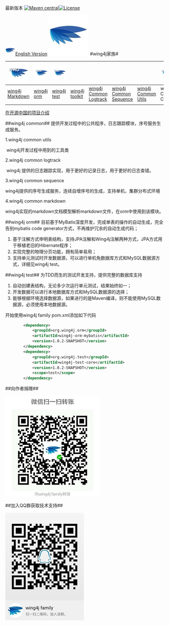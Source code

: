 最新版本 [![Maven central](https://maven-badges.herokuapp.com/maven-central/org.wing4j/wing4j-family/badge.svg)](http://mvnrepository.com/search?q=org.wing4j)[![License](https://img.shields.io/badge/license-Apache%202-4EB1BA.svg)](https://www.apache.org/licenses/LICENSE-2.0.html)

![Wing4j](logo/wing4j_32.jpg "Wing4j 图标")[English Version](./README_EN.md)
![Wing4j](logo/wing4j_128.jpg "Wing4j 图标")
#wing4j家族#


| ![Wing4j Markdown](logo/wing4j_md_64.jpg "Wing4j Markdown 图标") | ![Wing4j ORM](logo/wing4j_orm_64.jpg "Wing4j ORM 图标") | ![Wing4j Test](logo/wing4j_test_64.jpg "Wing4j Test 图标") |                                          |                                          |                                          |                                          | ![Wing4j Config](logo/wing4j_config_64.jpg "Wing4j Config 图标") |      |      |
| ---------------------------------------- | ---------------------------------------- | ---------------------------------------- | ---------------------------------------- | ---------------------------------------- | ---------------------------------------- | ---------------------------------------- | ---------------------------------------- | ---- | ---- |
| [wing4j Markdown](http://git.oschina.net/wing4j/wing4j-family/wikis/wing4j-markdown-%E6%96%87%E6%A1%A3%E6%A8%A1%E5%9E%8B) | [wing4j orm](http://git.oschina.net/wing4j/wing4j-family/wikis/%E4%BB%8E%E9%9B%B6%E5%BC%80%E5%A7%8B%E4%BD%BF%E7%94%A8wing4j-orm) | [wing4j test](http://git.oschina.net/wing4j/wing4j-family/wikis/%E4%BB%8E%E9%9B%B6%E5%BC%80%E5%A7%8B%E4%BD%BF%E7%94%A8wing4j-test) | [wing4j toolkit](http://git.oschina.net/wing4j/wing4j-family/wikis/%E4%BB%8E%E9%9B%B6%E5%BC%80%E5%A7%8B%E4%BD%BF%E7%94%A8wing4j-toolkit) | [wing4j Common Logtrack](http://git.oschina.net/wing4j/wing4j-family/wikis/%E4%BB%8E%E9%9B%B6%E5%BC%80%E5%A7%8B%E4%BD%BF%E7%94%A8wing4j-orm) | [wing4j Common Sequence](http://git.oschina.net/wing4j/wing4j-family/wikis/%E4%BB%8E%E9%9B%B6%E5%BC%80%E5%A7%8B%E4%BD%BF%E7%94%A8wing4j-orm) | [wing4j Common Utils](http://git.oschina.net/wing4j/wing4j-family/wikis/%E4%BB%8E%E9%9B%B6%E5%BC%80%E5%A7%8B%E4%BD%BF%E7%94%A8wing4j-orm) | wing4j Config Center                     |      |      |
|                                          |                                          |                                          |                                          |                                          |                                          |                                          |                                          |      |      |

[在开源中国的项目介绍](https://www.oschina.net/p/wing4j-family)

##wing4j common##
提供开发过程中的公共程序，日志跟踪模块，序号服务生成服务。 

 1.wing4j common utils 

​	wing4j开发过程中用到的工具类

 2.wing4j common logtrack

​	wing4j 提供的日志跟踪实现，用于更好的记录日志，用于更好的日志查错。

 3.wing4j common sequence

​	wing4j提供的序号生成服务，连续自增序号的生成，支持单机，集群分布式环境

 4.wing4j common markdown

​	wing4j实现的markdown文档模型解析markdown文件，在orm中使用到该模块。

##wing4j orm##
目前基于MyBatis深度开发，完成单表的操作的自动生成，完全告别mybatis code generator方式，不再维护冗余的自动生成代码；
1. 基于注解方式申明表结构，支持JPA注解和Wing4j注解两种方式，JPA方式用于移植老旧的Hibernate程序；
2. 实现完整的物理分页功能，拥有简单易用；
3. 支持单元测试时开发数据源，可以进行单机免数据库方式和MySQL数据源方式，详细见wing4j test。

##wing4j test##
为TDD而生的测试开发支持，提供完整的数据库支持
1. 自动创建表结构，无论多少次运行单元测试，结果始终如一；
2. 开发数据可以进行本地数据库方式和MySQL数据源的选择；
3. 能够根据环境选择数据源，如果进行的是Maven编译，则不能使用MySQL数据源，必须使用本地数据源。

开始使用wing4j family
pom.xml添加如下代码
```xml
        <dependency>
            <groupId>org.wing4j.orm</groupId>
            <artifactId>wing4j-orm-mybatis</artifactId>
            <version>1.0.2-SNAPSHOT</version>
        </dependency>
        <dependency>
            <groupId>org.wing4j.test</groupId>
            <artifactId>wing4j-test-core</artifactId>
            <version>1.0.2-SNAPSHOT</version>
            <scope>test</scope>
        </dependency>
```

##向作者捐赠##

![微信捐赠](logo/donation.jpg "微信捐赠")

##加入QQ群获取技术支持## 

![QQ群](logo/QQ_group.jpg "QQ群")